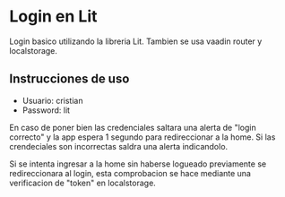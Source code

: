 # Login en Lit

Login basico utilizando la libreria Lit. Tambien se usa vaadin router y localstorage.

## Instrucciones de uso

- Usuario: cristian
- Password: lit

En caso de poner bien las credenciales saltara una alerta de "login correcto" y la app espera 1 segundo para redireccionar a la home. Si las crendeciales son incorrectas saldra una alerta indicandolo.

Si se intenta ingresar a la home sin haberse logueado previamente se redireccionara al login, esta comprobacion se hace mediante una verificacion de "token" en localstorage.
